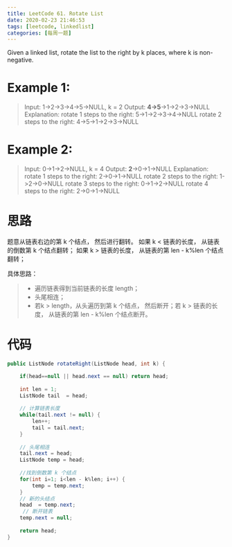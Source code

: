 ```yaml
---
title: LeetCode 61. Rotate List
date: 2020-02-23 21:46:53
tags: [leetcode, linkedlist]
categories: [每周一题]
---
```


Given a linked list, rotate the list to the right by k places, where k is non-negative.

<!--more-->

# Example 1:

> Input: 1->2->3->4->5->NULL, k = 2
> Output: **4->5**->1->2->3->NULL
> Explanation:
> rotate 1 steps to the right: 5->1->2->3->4->NULL
> rotate 2 steps to the right: 4->5->1->2->3->NULL

# Example 2:

> Input: 0->1->2->NULL, k = 4
> Output: **2**->0->1->NULL
> Explanation:
> rotate 1 steps to the right: 2->0->1->NULL
> rotate 2 steps to the right: 1->2->0->NULL
> rotate 3 steps to the right: 0->1->2->NULL
> rotate 4 steps to the right: 2->0->1->NULL

# 思路

题意从链表右边的第 k 个结点， 然后进行翻转。
如果 k < 链表的长度， 从链表的倒数第 k 个结点翻转； 
如果 k > 链表的长度， 从链表的第 len -  k%len 个结点翻转；

具体思路：

> * 遍历链表得到当前链表的长度 length；
> * 头尾相连；
> * 若k > length，从头遍历到第 k 个结点， 然后断开；若 k > 链表的长度， 从链表的第 len -  k%len 个结点断开。

# 代码

```java
public ListNode rotateRight(ListNode head, int k) {

    if(head==null || head.next == null) return head;
    
    int len = 1;
    ListNode tail  = head;
    
    // 计算链表长度
    while(tail.next != null) {
        len++;
        tail = tail.next;
    }
    
    // 头尾相连
    tail.next = head;
    ListNode temp = head;
    
    //找到倒数第 k 个结点
    for(int i=1; i<len - k%len; i++) {
        temp = temp.next;
    }
    // 新的头结点
    head  = temp.next;
   	 // 断开链表
    temp.next = null;
    
    return head;
}
```

